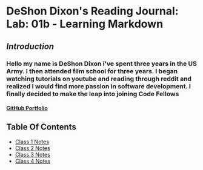 
# **DeShon Dixon's Reading Journal: Lab: 01b - Learning Markdown**

## *Introduction*

### Hello my name is DeShon Dixon i've spent three years in the US Army. I then attended film school for three years. I began watching tutorials on youtube and reading through reddit and realized I would find more passion in software development. I finally decided to make the leap into joining Code Fellows

#### [GitHub Portfolio](https://github.com/deshondixon)

## Table Of Contents

* [Class 1 Notes](102/READ1.md)
* [Class 2 Notes](102/READ2.md)
* [Class 3 Notes](102/READ3.md)
* [Class 4 Notes](102/READ4.md)
